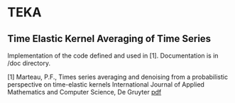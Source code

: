 # TEKA
## Time Elastic Kernel Averaging of Time Series

Implementation of the code defined and used in [1]. Documentation is in /doc directory.

[1] Marteau, P.F., Times series averaging and denoising from a probabilistic perspective on time-elastic kernels
International Journal of Applied Mathematics and Computer Science, De Gruyter [pdf](https://hal.archives-ouvertes.fr/hal-01401072)
